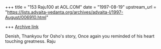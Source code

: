+++
title = "153 Raju100 at AOL.COM"
date = "1997-08-19"
upstream_url = "https://lists.advaita-vedanta.org/archives/advaita-l/1997-August/006910.html"

+++
[Archive link](https://lists.advaita-vedanta.org/archives/advaita-l/1997-August/006910.html)

Denish, Thankyou for Osho's story, Once again you reminded of his heart
touching greatness. Raju

